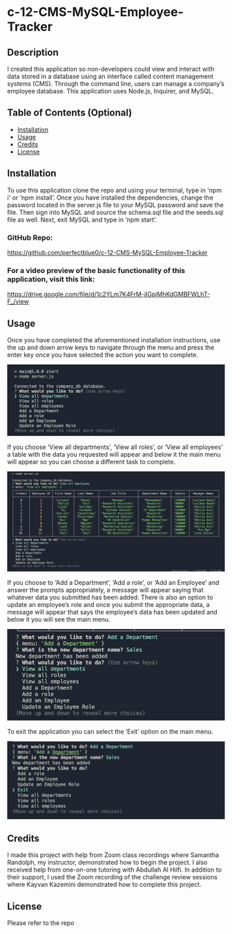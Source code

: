 # c-12-CMS-MySQL-Employee-Tracker 


## Description

I created this application so non-developers could view and interact with data stored in a database using an interface called content management systems (CMS). Through the command line, users can manage a company’s employee database. This application uses Node.js, Inquirer, and MySQL.

## Table of Contents (Optional)

- [Installation](#installation)
- [Usage](#usage)
- [Credits](#credits)
- [License](#license)

## Installation

To use this application clone the repo and using your terminal, type in 'npm i' or ‘npm install’. Once you have installed the dependencies, change the password located in the server.js file to your MySQL password and save the file. Then sign into MySQL and source the schema.sql file and the seeds.sql file as well. Next, exit MySQL and type in ‘npm start’.

### GitHub Repo:
https://github.com/perfectblue0/c-12-CMS-MySQL-Employee-Tracker

### For a video preview of the basic functionality of this application, visit this link:
https://drive.google.com/file/d/1c2YLm7K4FrM-jIGpjMhKdGMBFWLhT-F_/view

## Usage

Once you have completed the aforementioned installation instructions, use the up and down arrow keys to navigate through the menu and press the enter key once you have selected the action you want to complete.  

![alt](/assets/images/start-menu.png)  

If you choose ‘View all departments’, ‘View all roles’, or ‘View all employees’ a table with the data you requested will appear and below it the main menu will appear so you can choose a different task to complete.  

![alt](/assets/images/view-emp.png)  

If you choose to ‘Add a Department’, ‘Add a role’, or ‘Add an Employee’ and answer the prompts appropriately, a message will appear saying that whatever data you submitted has been added. There is also an option to update an employee’s role and once you submit the appropriate data, a message will appear that says the employee’s data has been updated and below it you will see the main menu.  

![alt](/assets/images/added-dept.png) 

To exit the application you can select the ‘Exit’ option on the main menu.  

![alt text](assets/images/exit-menu.png)
  

## Credits

I made this project with help from Zoom class recordings where Samantha Randolph, my instructor, demonstrated how to begin the project. I also received help from one-on-one tutoring with Abdullah Al Hilfi. In addition to their support, I used the Zoom recording of the challenge review sessions where Kayvan Kazemini demonstrated how to complete this project.
## License

Please refer to the repo
